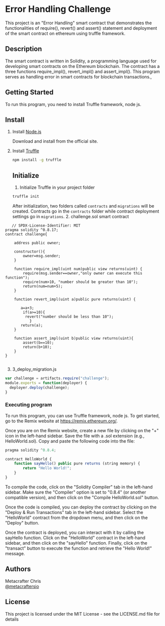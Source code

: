 # Error Handling Challenge

This project is an "Error Handling" smart contract that demonstrates the functionalities of require(), revert() and assert() statement and deployment of the smart contract on ethereum using truffle framework.

## Description

The smart contract is written in Solidity, a programming language used for developing smart contracts on the Ethereum blockchain. The contract has a three functions require_impl(), revert_impl() and assert_impl(). This program serves as handling error in smart contracts for blockchain transactions.,

## Getting Started
To run this program, you need to install Truffle framework, node js.
## Install
1. Install [Node.js](https://nodejs.org)

   Download and install from the official site.

2. Install [Truffle](https://github.com/trufflesuite/truffle)

   ```bash
   npm install -g truffle
   ```
   ## Initialize
   
   1. Initialize Truffle in your project folder

   ```bash
   truffle init
   ```
   After initialization, two folders called `contracts` and `migrations` will be created. Contracts go in the `contracts` folder while contract deployment settings go in `migrations`.
   2. challenge.sol smart contract

```solidity
   // SPDX-License-Identifier: MIT
pragma solidity ^0.8.17;
contract challenge{

    address public owner;

    constructor(){
        owner=msg.sender;
    }

    function require_impl(uint num)public view returns(uint) {
        require(msg.sender==owner,"only owner can execute this function");
        require(num>10, "number should be greater than 10");
        return(num=num+5);
    }

    function revert_impl(uint a)public pure returns(uint) {

       a=a+3;
        if(a>=10){
         revert("number should be less than 10");     
           }
       return(a); 
    }

    function assert_impl(uint b)public view returns(uint){
        assert(b==10);
        return(b+10);
    }
}
 
   ```
3. 3_deploy_migration.js 
```javascript
var challenge = artifacts.require("challenge");
module.exports = function(deployer) {
  deployer.deploy(challenge);
}
```
### Executing program

To run this program, you can use Truffle framework, node js. To get started, go to the Remix website at https://remix.ethereum.org/.

Once you are on the Remix website, create a new file by clicking on the "+" icon in the left-hand sidebar. Save the file with a .sol extension (e.g., HelloWorld.sol). Copy and paste the following code into the file:

```javascript
pragma solidity ^0.8.4;

contract HelloWorld {
    function sayHello() public pure returns (string memory) {
        return "Hello World!";
    }
}

```

To compile the code, click on the "Solidity Compiler" tab in the left-hand sidebar. Make sure the "Compiler" option is set to "0.8.4" (or another compatible version), and then click on the "Compile HelloWorld.sol" button.

Once the code is compiled, you can deploy the contract by clicking on the "Deploy & Run Transactions" tab in the left-hand sidebar. Select the "HelloWorld" contract from the dropdown menu, and then click on the "Deploy" button.

Once the contract is deployed, you can interact with it by calling the sayHello function. Click on the "HelloWorld" contract in the left-hand sidebar, and then click on the "sayHello" function. Finally, click on the "transact" button to execute the function and retrieve the "Hello World!" message.

## Authors

Metacrafter Chris  
[@metacraftersio](https://twitter.com/metacraftersio)


## License

This project is licensed under the MIT License - see the LICENSE.md file for details

